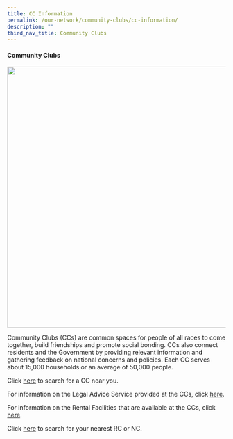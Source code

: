```yaml
---
title: CC Information
permalink: /our-network/community-clubs/cc-information/
description: ""
third_nav_title: Community Clubs
---
```

#### Community Clubs

<img style="width:600px"  align="center" src="/images/Our%20Network/Community%20Club/MacPherson%20CC%20Photograph.jpg">

Community Clubs (CCs) are common spaces for people of all races to come together, build friendships and promote social bonding. CCs also connect residents and the Government by providing relevant information and gathering feedback on national concerns and policies. Each CC serves about 15,000 households or an average of 50,000 people.

Click [here](https://www.onepa.gov.sg/cc) to search for a CC near you.

For information on the Legal Advice Service provided at the CCs, click [here](/our-network/community-clubs/legal-advice-service).

For information on the Rental Facilities that are available at the CCs, click [here](/our-network/community-clubs/rentals).

Click [here](https://www.onepa.gov.sg/rc) to search for your nearest RC or NC.